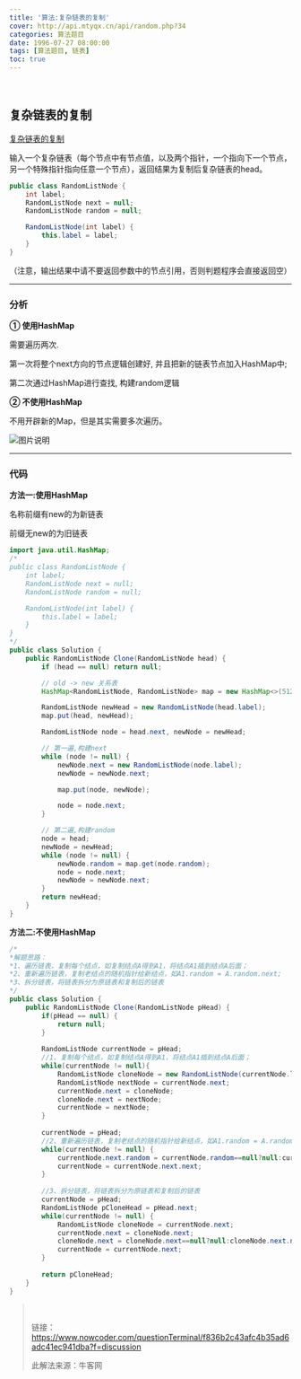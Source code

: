 ```yaml
---
title: '算法:复杂链表的复制'
cover: http://api.mtyqx.cn/api/random.php?34
categories: 算法题目
date: 1996-07-27 08:00:00
tags: [算法题目, 链表]
toc: true
---
```


<br/>

<!--more-->

## 复杂链表的复制

[复杂链表的复制](https://www.nowcoder.com/practice/f836b2c43afc4b35ad6adc41ec941dba?tpId=13&tqId=11178&tPage=2&rp=1&ru=%2Fta%2Fcoding-interviews&qru=%2Fta%2Fcoding-interviews%2Fquestion-ranking)

输入一个复杂链表（每个节点中有节点值，以及两个指针，一个指向下一个节点，另一个特殊指针指向任意一个节点），返回结果为复制后复杂链表的head。

```java
public class RandomListNode {
    int label;
    RandomListNode next = null;
    RandomListNode random = null;

    RandomListNode(int label) {
        this.label = label;
    }
}
```

（注意，输出结果中请不要返回参数中的节点引用，否则判题程序会直接返回空）

****

### 分析

**① 使用HashMap**

需要遍历两次.

第一次将整个next方向的节点逻辑创建好, 并且把新的链表节点加入HashMap中;

第二次通过HashMap进行查找, 构建random逻辑

**② 不使用HashMap**

不用开辟新的Map，但是其实需要多次遍历。

![图片说明](https://uploadfiles.nowcoder.com/images/20190817/1687_1566007452847_156049DB72618CDDC4D5C4002CBC6403)

****

### 代码

**方法一:使用HashMap**

名称前缀有new的为新链表

前缀无new的为旧链表

```java
import java.util.HashMap;
/*
public class RandomListNode {
    int label;
    RandomListNode next = null;
    RandomListNode random = null;

    RandomListNode(int label) {
        this.label = label;
    }
}
*/
public class Solution {
    public RandomListNode Clone(RandomListNode head) {
        if (head == null) return null;

        // old -> new 关系表
        HashMap<RandomListNode, RandomListNode> map = new HashMap<>(512);

        RandomListNode newHead = new RandomListNode(head.label);
        map.put(head, newHead);

        RandomListNode node = head.next, newNode = newHead;

        // 第一遍,构建next
        while (node != null) {
            newNode.next = new RandomListNode(node.label);
            newNode = newNode.next;

            map.put(node, newNode);

            node = node.next;
        }

        // 第二遍,构建random
        node = head;
        newNode = newHead;
        while (node != null) {
            newNode.random = map.get(node.random);
            node = node.next;
            newNode = newNode.next;
        }
        return newHead;
    }
}
```

**方法二:不使用HashMap**

```java
/*
*解题思路：
*1、遍历链表，复制每个结点，如复制结点A得到A1，将结点A1插到结点A后面；
*2、重新遍历链表，复制老结点的随机指针给新结点，如A1.random = A.random.next;
*3、拆分链表，将链表拆分为原链表和复制后的链表
*/
public class Solution {
    public RandomListNode Clone(RandomListNode pHead) {
        if(pHead == null) {
            return null;
        }
 
        RandomListNode currentNode = pHead;
        //1、复制每个结点，如复制结点A得到A1，将结点A1插到结点A后面；
        while(currentNode != null){
            RandomListNode cloneNode = new RandomListNode(currentNode.label);
            RandomListNode nextNode = currentNode.next;
            currentNode.next = cloneNode;
            cloneNode.next = nextNode;
            currentNode = nextNode;
        }
 
        currentNode = pHead;
        //2、重新遍历链表，复制老结点的随机指针给新结点，如A1.random = A.random.next;
        while(currentNode != null) {
            currentNode.next.random = currentNode.random==null?null:currentNode.random.next;
            currentNode = currentNode.next.next;
        }
 
        //3、拆分链表，将链表拆分为原链表和复制后的链表
        currentNode = pHead;
        RandomListNode pCloneHead = pHead.next;
        while(currentNode != null) {
            RandomListNode cloneNode = currentNode.next;
            currentNode.next = cloneNode.next;
            cloneNode.next = cloneNode.next==null?null:cloneNode.next.next;
            currentNode = currentNode.next;
        }
 
        return pCloneHead;
    }
}
```

><br/>
>
>链接：https://www.nowcoder.com/questionTerminal/f836b2c43afc4b35ad6adc41ec941dba?f=discussion
>
>此解法来源：牛客网